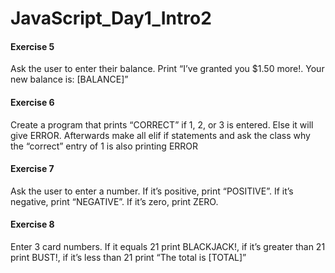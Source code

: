 # JavaScript_Day1_Intro2

#### Exercise 5
Ask the user to enter their balance. Print “I’ve granted you $1.50 more!. Your new balance is: [BALANCE]”

#### Exercise 6
Create a program that prints “CORRECT” if 1, 2, or 3 is entered. Else it will give ERROR. Afterwards make all elif if statements and ask the class why the “correct” entry of 1 is also printing ERROR

#### Exercise 7
Ask the user to enter a number. If it’s positive, print “POSITIVE”. If it’s negative, print “NEGATIVE”. If it’s zero, print ZERO.

#### Exercise 8
Enter 3 card numbers. If it equals 21 print BLACKJACK!, if it’s greater than 21 print BUST!, if it’s less than 21 print “The total is [TOTAL]”
